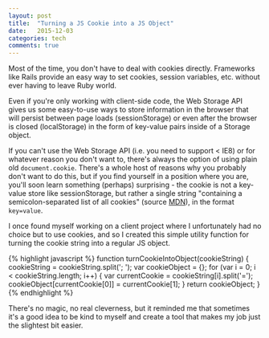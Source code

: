 ```yaml
---
layout: post
title:  "Turning a JS Cookie into a JS Object"
date:   2015-12-03
categories: tech
comments: true
---
```


Most of the time, you don't have to deal with cookies directly. Frameworks like Rails provide an easy way to set cookies, session variables, etc. without ever having to leave Ruby world.

Even if you're only working with client-side code, the Web Storage API gives us some easy-to-use ways to store information in the browser that will persist between page loads (sessionStorage) or even after the browser is closed (localStorage) in the form of key-value pairs inside of a Storage object.

If you can't use the Web Storage API (i.e. you need to support < IE8) or for whatever reason you don't want to, there's always the option of using plain old `document.cookie`.  There's a whole host of reasons why you probably don't want to do this, but if you find yourself in a position where you are, you'll soon learn something (perhaps) surprising - the cookie is not a key-value store like sessionStorage, but rather a single string "containing a semicolon-separated list of all cookies" (source [MDN](https://developer.mozilla.org/en-US/docs/Web/API/Document/cookie#View_Cookie_Demo)), in the format `key=value`.

I once found myself working on a client project where I unfortunately had no choice but to use cookies, and so I created this simple utility function for turning the cookie string into a regular JS object.

{% highlight javascript %}
    function turnCookieIntoObject(cookieString) {
        cookieString = cookieString.split('; ');
        var cookieObject = {};
        for (var i = 0; i < cookieString.length; i++) {
            var currentCookie = cookieString[i].split('=');
            cookieObject[currentCookie[0]] = currentCookie[1];
        }
        return cookieObject;
    }
{% endhighlight %}

There's no magic, no real cleverness, but it reminded me that sometimes it's a good idea to be kind to myself and create a tool that makes my job just the slightest bit easier.